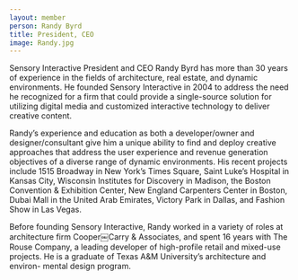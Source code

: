 ```yaml
---
layout: member
person: Randy Byrd
title: President, CEO
image: Randy.jpg
---
```


Sensory Interactive President and CEO Randy Byrd has more than 30 years of experience in the fields of architecture, real estate, and dynamic environments. He founded Sensory Interactive in 2004 to address the need he recognized for a firm that could provide a single-source solution for utilizing digital media and customized interactive technology to deliver creative content.

Randy’s experience and education as both a developer/owner and designer/consultant give him a unique ability to find and deploy creative approaches that address the user experience and revenue generation objectives of a diverse range of dynamic environments. His recent projects include 1515 Broadway in New York’s Times Square, Saint Luke’s Hospital in Kansas City, Wisconsin Institutes for Discovery in Madison, the Boston Convention & Exhibition Center, New England Carpenters Center in Boston, Dubai Mall in the United Arab Emirates, Victory Park in Dallas, and Fashion Show in Las Vegas.

Before founding Sensory Interactive, Randy worked in a variety of roles at architecture firm Cooper￼Carry & Associates, and spent 16 years with The Rouse Company, a leading developer of high-profile retail and mixed-use projects. He is a graduate of Texas A&M University’s architecture and environ- mental design program.
